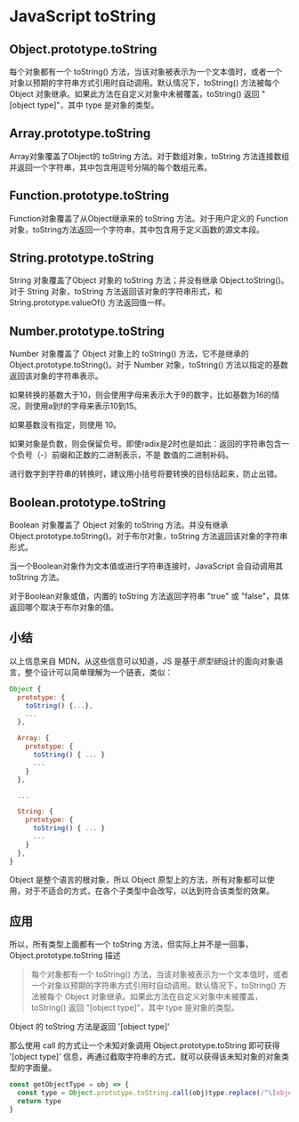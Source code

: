 # JavaScript toString

## Object.prototype.toString

每个对象都有一个 toString() 方法，当该对象被表示为一个文本值时，或者一个对象以预期的字符串方式引用时自动调用。默认情况下，toString() 方法被每个 Object 对象继承。如果此方法在自定义对象中未被覆盖，toString() 返回 "[object type]"，其中 type 是对象的类型。

## Array.prototype.toString

Array对象覆盖了Object的 toString 方法。对于数组对象，toString 方法连接数组并返回一个字符串，其中包含用逗号分隔的每个数组元素。

## Function.prototype.toString

Function对象覆盖了从Object继承来的 toString 方法。对于用户定义的 Function 对象，toString方法返回一个字符串，其中包含用于定义函数的源文本段。

## String.prototype.toString
String 对象覆盖了Object 对象的 toString 方法；并没有继承 Object.toString()。对于 String 对象，toString 方法返回该对象的字符串形式，和 String.prototype.valueOf() 方法返回值一样。

## Number.prototype.toString

Number 对象覆盖了 Object 对象上的 toString() 方法，它不是继承的 Object.prototype.toString()。对于 Number 对象，toString() 方法以指定的基数返回该对象的字符串表示。

如果转换的基数大于10，则会使用字母来表示大于9的数字，比如基数为16的情况，则使用a到f的字母来表示10到15。

如果基数没有指定，则使用 10。

如果对象是负数，则会保留负号。即使radix是2时也是如此：返回的字符串包含一个负号（-）前缀和正数的二进制表示，不是 数值的二进制补码。

进行数字到字符串的转换时，建议用小括号将要转换的目标括起来，防止出错。

## Boolean.prototype.toString

Boolean 对象覆盖了 Object 对象的  toString 方法。并没有继承 Object.prototype.toString()。对于布尔对象，toString 方法返回该对象的字符串形式。

当一个Boolean对象作为文本值或进行字符串连接时，JavaScript 会自动调用其 toString 方法。

对于Boolean对象或值，内置的 toString 方法返回字符串 "true" 或 "false"，具体返回哪个取决于布尔对象的值。

## 小结

以上信息来自 MDN，从这些信息可以知道，JS 是基于*原型链*设计的面向对象语言，整个设计可以简单理解为一个链表，类似：
```js
Object {
  prototype: {
    toString() {...},
    ...
  },

  Array: {
    prototype: {
      toString() { ... }
      ...
    }
  },

  ... 

  String: {
    prototype: {
      toString() { ... }
      ...
    }
  },
}

```

Object 是整个语言的根对象，所以 Object 原型上的方法，所有对象都可以使用，对于不适合的方式，在各个子类型中会改写，以达到符合该类型的效果。

## 应用

所以，所有类型上面都有一个 toString 方法，但实际上并不是一回事，Object.prototype.toString 描述
> 每个对象都有一个 toString() 方法，当该对象被表示为一个文本值时，或者一个对象以预期的字符串方式引用时自动调用。默认情况下，toString() 方法被每个 Object 对象继承。如果此方法在自定义对象中未被覆盖，toString() 返回 "[object type]"，其中 type 是对象的类型。

Object 的 toString 方法是返回 '[object type]'

那么使用 call 的方式让一个未知对象调用 Object.prototype.toString 即可获得 '[object type]' 信息，再通过截取字符串的方式，就可以获得该未知对象的对象类型的字面量。

```js
const getObjectType = obj => {
  const type = Object.prototype.toString.call(obj)type.replace(/^\[object (\S+)\]$/, '$1')
  return type
}
```

